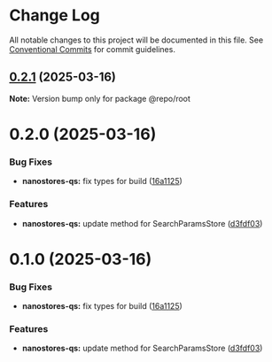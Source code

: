 # Change Log

All notable changes to this project will be documented in this file.
See [Conventional Commits](https://conventionalcommits.org) for commit guidelines.

## [0.2.1](https://github.com/VdustR/nanostore-qs/compare/v0.2.0...v0.2.1) (2025-03-16)

**Note:** Version bump only for package @repo/root





# 0.2.0 (2025-03-16)


### Bug Fixes

* **nanostores-qs:** fix types for build ([16a1125](https://github.com/VdustR/nanostore-qs/commit/16a11259e450722fedfecab4a64c6cbb95c22518))


### Features

* **nanostores-qs:** update method for SearchParamsStore ([d3fdf03](https://github.com/VdustR/nanostore-qs/commit/d3fdf03d32630c0c746c24ad75adac5f5709e54c))





# 0.1.0 (2025-03-16)


### Bug Fixes

* **nanostores-qs:** fix types for build ([16a1125](https://github.com/VdustR/nanostore-qs/commit/16a11259e450722fedfecab4a64c6cbb95c22518))


### Features

* **nanostores-qs:** update method for SearchParamsStore ([d3fdf03](https://github.com/VdustR/nanostore-qs/commit/d3fdf03d32630c0c746c24ad75adac5f5709e54c))
